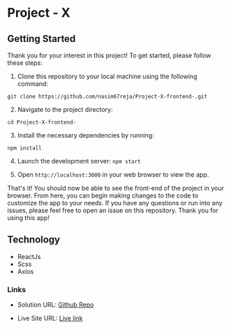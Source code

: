 # Project - X

## Getting Started

Thank you for your interest in this project! To get started, please follow these steps:

1. Clone this repository to your local machine using the following command:

`git clone https://github.com/nasim67reja/Project-X-frontend-.git`

2. Navigate to the project directory:

`cd Project-X-frontend-`

3. Install the necessary dependencies by running:

`npm install`

4. Launch the development server:
   `npm start`

5. Open `http://localhost:3000` in your web browser to view the app.

That's it! You should now be able to see the front-end of the project in your browser. From here, you can begin making changes to the code to customize the app to your needs. If you have any questions or run into any issues, please feel free to open an issue on this repository. Thank you for using this app!

## Technology

- ReactJs
- Scss
- Axios

### Links

- Solution URL: [Github Repo](https://github.com/nasim67reja/Project-X-frontend-)

- Live Site URL: [Live link](https://nasim67reja.github.io/Project-X-frontend-/)
